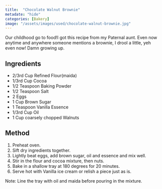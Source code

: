 ```yaml
---
title:  "Chocolate Walnut Brownie"
metadate: "hide"
categories: [Bakery]
image: "/assets/images/used/chocolate-walnut-brownie.jpg"
---
```


Our childhood go to food!I got this recipe from my Paternal aunt. Even now anytime and anywhere someone mentions a brownie, I drool a little, yeh even now! Damn growing up. 

## Ingredients

- 2/3rd Cup Refined Flour(maida)
- 1/3rd Cup Cocoa
- 1/2 Teaspoon Baking Powder
- 1/2 Teaspoon Salt
- 2 Eggs
- 1 Cup Brown Sugar
- 1 Teaspoon Vanilla Essence
- 1/3rd Cup Oil
- 1 Cup coarsely chopped Walnuts

## Method

1. Preheat oven.
2. Sift dry ingredients together.
3. Lightly beat eggs, add brown sugar, oil and essence and mix well.
4. Stir in the flour and cocoa mixture, then nuts. 
5. Bake in a shallow tray at 180 degrees for 20 minutes. 
6. Serve hot with Vanilla ice cream or relish a piece just as is. 
 
Note: Line the tray with oil and maida before pouring in the mixture.

